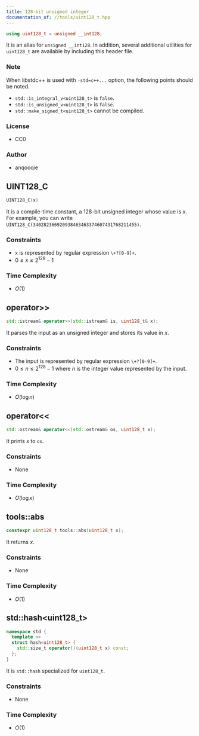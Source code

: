 ```yaml
---
title: 128-bit unsigned integer
documentation_of: //tools/uint128_t.hpp
---
```


```cpp
using uint128_t = unsigned __int128;
```

It is an alias for `unsigned __int128`.
In addition, several additional utilities for `uint128_t` are available by including this header file.

### Note
When libstdc++ is used with `-std=c++...` option, the following points should be noted.

- `std::is_integral_v<uint128_t>` is `false`.
- `std::is_unsigned_v<uint128_t>` is `false`.
- `std::make_signed_t<uint128_t>` cannot be compiled.

### License
- CC0

### Author
- anqooqie

## UINT128_C
```cpp
UINT128_C(x)
```

It is a compile-time constant, a 128-bit unsigned integer whose value is $x$.
For example, you can write `UINT128_C(340282366920938463463374607431768211455)`.

### Constraints
- `x` is represented by regular expression `\+?[0-9]+`.
- $0 \leq x \leq 2^{128} - 1$

### Time Complexity
- $O(1)$

## operator&gt;&gt;
```cpp
std::istream& operator>>(std::istream& is, uint128_t& x);
```

It parses the input as an unsigned integer and stores its value in $x$.

### Constraints
- The input is represented by regular expression `\+?[0-9]+`.
- $0 \leq n \leq 2^{128} - 1$ where $n$ is the integer value represented by the input.

### Time Complexity
- $O(\log n)$

## operator&lt;&lt;
```cpp
std::ostream& operator<<(std::ostream& os, uint128_t x);
```

It prints $x$ to `os`.

### Constraints
- None

### Time Complexity
- $O(\log x)$

## tools::abs
```cpp
constexpr uint128_t tools::abs(uint128_t x);
```

It returns $x$.

### Constraints
- None

### Time Complexity
- $O(1)$

## std::hash&lt;uint128_t&gt;
```cpp
namespace std {
  template <>
  struct hash<uint128_t> {
    std::size_t operator()(uint128_t x) const;
  };
}
```

It is `std::hash` specialized for `uint128_t`.

### Constraints
- None

### Time Complexity
- $O(1)$

